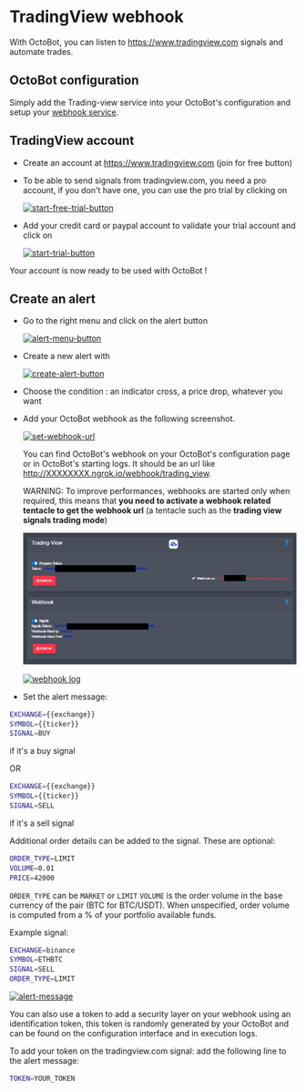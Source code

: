 TradingView webhook
===================

With OctoBot, you can listen to <https://www.tradingview.com> signals
and automate trades.

OctoBot configuration
---------------------

Simply add the Trading-view service into your OctoBot's configuration
and setup your [webhook service](../Webhooks/Using-a-webhook-with-OctoBot.md).

TradingView account
-------------------

-   Create an account at <https://www.tradingview.com> (join for free
    button)
-   To be able to send signals from tradingview.com, you need a pro
    account, if you don't have one, you can use the pro trial by
    clicking on

    [![start-free-trial-button](https://raw.githubusercontent.com/Drakkar-Software/OctoBot/assets/wiki_resources/tradingview-go-pro-trial-button.png)](https://raw.githubusercontent.com/Drakkar-Software/OctoBot/assets/wiki_resources/tradingview-go-pro-trial-button.png)

-   Add your credit card or paypal account to validate your trial
    account and click on

    [![start-trial-button](https://raw.githubusercontent.com/Drakkar-Software/OctoBot/assets/wiki_resources/tradingview-start-trial-button.png)](https://raw.githubusercontent.com/Drakkar-Software/OctoBot/assets/wiki_resources/tradingview-start-trial-button.png)

Your account is now ready to be used with OctoBot !

Create an alert
---------------

-   Go to the right menu and click on the alert button

    [![alert-menu-button](https://raw.githubusercontent.com/Drakkar-Software/OctoBot/assets/wiki_resources/tradingview-alert-menu.png)](https://raw.githubusercontent.com/Drakkar-Software/OctoBot/assets/wiki_resources/tradingview-alert-menu.png)

-   Create a new alert with

    [![create-alert-button](https://raw.githubusercontent.com/Drakkar-Software/OctoBot/assets/wiki_resources/tradingview-add-alert-button.png)](https://raw.githubusercontent.com/Drakkar-Software/OctoBot/assets/wiki_resources/tradingview-add-alert-button.png)

-   Choose the condition : an indicator cross, a price drop, whatever
    you want
-   Add your OctoBot webhook as the following screenshot.

    [![set-webhook-url](https://raw.githubusercontent.com/Drakkar-Software/OctoBot/assets/wiki_resources/tradingview-alert-webhook-url.png)](https://raw.githubusercontent.com/Drakkar-Software/OctoBot/assets/wiki_resources/tradingview-alert-webhook-url.png)

    You can find OctoBot's webhook on your OctoBot's configuration
    page or in OctoBot's starting logs. It should be an url like
    <http://XXXXXXXX.ngrok.io/webhook/trading_view>.

    WARNING: To improve performances, webhooks are started only when
    required, this means that **you need to activate a webhook related
    tentacle to get the webhook url** (a tentacle such as the **trading
    view signals trading mode**)

    [![webhook and tradingview config](https://raw.githubusercontent.com/Drakkar-Software/OctoBot/assets/wiki_resources/webhook_config.jpg)](https://raw.githubusercontent.com/Drakkar-Software/OctoBot/assets/wiki_resources/webhook_config.jpg)

    [![webhook log](https://raw.githubusercontent.com/Drakkar-Software/OctoBot/assets/wiki_resources/webhook_log.jpg)](https://raw.githubusercontent.com/Drakkar-Software/OctoBot/assets/wiki_resources/webhook_log.jpg)

-   Set the alert message:

``` bash
EXCHANGE={{exchange}}
SYMBOL={{ticker}}
SIGNAL=BUY
```

if it's a buy signal

OR

``` bash
EXCHANGE={{exchange}}
SYMBOL={{ticker}}
SIGNAL=SELL
```

if it's a sell signal

Additional order details can be added to the signal. These are optional:

``` bash
ORDER_TYPE=LIMIT
VOLUME=0.01
PRICE=42000
```

`ORDER_TYPE` can be `MARKET` or `LIMIT`
`VOLUME` is the order volume in the base currency of the pair (BTC for BTC/USDT). When unspecified, order volume is computed from a % of your portfolio available funds. 

Example signal:

``` bash
EXCHANGE=binance
SYMBOL=ETHBTC
SIGNAL=SELL
ORDER_TYPE=LIMIT
```

[![alert-message](https://raw.githubusercontent.com/Drakkar-Software/OctoBot/assets/wiki_resources/tradingview-alert-message.png)](https://raw.githubusercontent.com/Drakkar-Software/OctoBot/assets/wiki_resources/tradingview-alert-message.png)

You can also use a token to add a security layer on your webhook using
an identification token, this token is randomly generated by your
OctoBot and can be found on the configuration interface and in execution
logs.

To add your token on the tradingview.com signal: add the following line
to the alert message:

``` bash
TOKEN=YOUR_TOKEN
```
